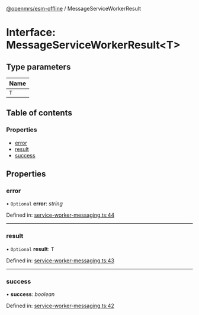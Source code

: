 [@openmrs/esm-offline](../API.md) / MessageServiceWorkerResult

# Interface: MessageServiceWorkerResult<T\>

## Type parameters

| Name |
| :------ |
| `T` |

## Table of contents

### Properties

- [error](messageserviceworkerresult.md#error)
- [result](messageserviceworkerresult.md#result)
- [success](messageserviceworkerresult.md#success)

## Properties

### error

• `Optional` **error**: *string*

Defined in: [service-worker-messaging.ts:44](https://github.com/openmrs/openmrs-esm-core/blob/master/packages/framework/esm-offline/src/service-worker-messaging.ts#L44)

___

### result

• `Optional` **result**: T

Defined in: [service-worker-messaging.ts:43](https://github.com/openmrs/openmrs-esm-core/blob/master/packages/framework/esm-offline/src/service-worker-messaging.ts#L43)

___

### success

• **success**: *boolean*

Defined in: [service-worker-messaging.ts:42](https://github.com/openmrs/openmrs-esm-core/blob/master/packages/framework/esm-offline/src/service-worker-messaging.ts#L42)
